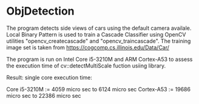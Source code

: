 # ObjDetection
The program detects side views of cars using the default camera availale.
  Local Binary Pattern is used to train a Cascade Classifier using
  OpenCV utilities "opencv_createcascade" and "opencv_traincascade".
  The training image set is taken from https://cogcomp.cs.illinois.edu/Data/Car/

The program is run on Intel Core i5-3210M and ARM Cortex-A53 to assess the execution time of cv::detectMultiScale fuction usiing <chrono> library.

Result: 
single core execution time:

Core i5-3210M  := 4059 micro sec to 6124 micro sec 
Cortex-A53 := 19686 micro sec to 22386 micro sec
